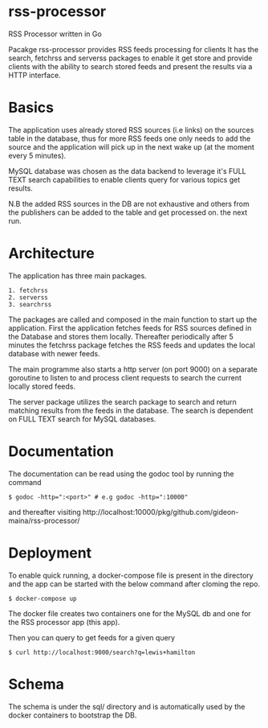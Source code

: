 # rss-processor
RSS Processor written in Go


Pacakge rss-processor provides RSS feeds processing for clients
It has the search, fetchrss and serverss packages to enable it get store and provide clients with the ability to
search stored feeds and present the results via a HTTP interface.

# Basics

The application uses already stored RSS sources (i.e links) on the sources table in the database, thus for more RSS feeds one only needs to add the source and the application will pick up in the next wake up (at the moment every 5 minutes).

MySQL database was chosen as the data backend to leverage it's FULL TEXT search capabilities to enable clients query for various topics get results.

N.B the added RSS sources in the DB are not exhaustive and others from the publishers can be added to the table and get processed on.
the next run.

# Architecture

The application has three main packages.

    1. fetchrss
    2. serverss
    3. searchrss
    
The packages are called and composed in the main function to start up the application.
First the application fetches feeds for RSS sources defined in the Database and stores them locally.
Thereafter periodically after 5 minutes the fetchrss package fetches the RSS feeds and updates the local database with newer feeds.

The main programme also starts a http server (on port 9000) on a separate goroutine to listen to and process client requests to search the current locally stored feeds.

The server package utilizes the search package to search and return matching results from the feeds in the database. The search is dependent on FULL TEXT search for MySQL databases.

# Documentation

The documentation can be read using the godoc tool by running the command

    $ godoc -http=":<port>" # e.g godoc -http=":10000"
and thereafter visiting
    http://localhost:10000/pkg/github.com/gideon-maina/rss-processor/

# Deployment

To enable quick running, a docker-compose file is present in the directory and the app can be started with the below command after cloming the repo.
    
    $ docker-compose up
    
The docker file creates two containers one for the MySQL db and one for the RSS processor app (this app).

Then you can  query to get feeds for a given query
    
    $ curl http://localhost:9000/search?q=lewis+hamilton

# Schema

The schema is under the sql/ directory and is automatically used by the docker containers to bootstrap the DB.

